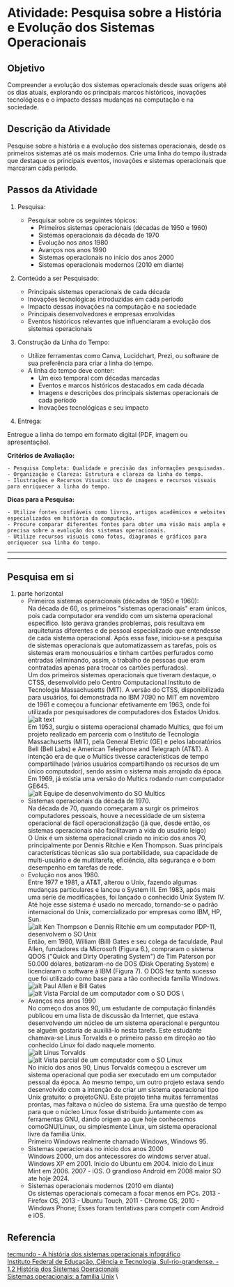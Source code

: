 # Atividade: Pesquisa sobre a História e Evolução dos Sistemas Operacionais

## Objetivo

Compreender a evolução dos sistemas operacionais desde suas origens até os dias atuais, explorando os principais marcos históricos, inovações tecnológicas e o impacto dessas mudanças na computação e na sociedade.

## Descrição da Atividade

Pesquise sobre a história e a evolução dos sistemas operacionais, desde os primeiros sistemas até os mais modernos. Crie uma linha do tempo ilustrada que destaque os principais eventos, inovações e sistemas operacionais que marcaram cada período.

## Passos da Atividade

1. Pesquisa:

    - Pesquisar sobre os seguintes tópicos:
        - Primeiros sistemas operacionais (décadas de 1950 e 1960)
        - Sistemas operacionais da década de 1970
        - Evolução nos anos 1980
        - Avanços nos anos 1990
        - Sistemas operacionais no início dos anos 2000
        - Sistemas operacionais modernos (2010 em diante)

2. Conteúdo a ser Pesquisado:

    - Principais sistemas operacionais de cada década
    - Inovações tecnológicas introduzidas em cada período
    - Impacto dessas inovações na computação e na sociedade
    - Principais desenvolvedores e empresas envolvidas
    - Eventos históricos relevantes que influenciaram a evolução dos sistemas operacionais

3. Construção da Linha do Tempo:

    - Utilize ferramentas como Canva, Lucidchart, Prezi, ou software de sua preferência para criar a linha do tempo.
    - A linha do tempo deve conter:
        - Um eixo temporal com décadas marcadas
        - Eventos e marcos históricos destacados em cada década
        - Imagens e descrições dos principais sistemas operacionais de cada período
        - Inovações tecnológicas e seu impacto

4. Entrega:

Entregue a linha do tempo em formato digital (PDF, imagem ou apresentação).

**Critérios de Avaliação:**

    - Pesquisa Completa: Qualidade e precisão das informações pesquisadas.
    - Organização e Clareza: Estrutura e clareza da linha do tempo.
    - Ilustrações e Recursos Visuais: Uso de imagens e recursos visuais para enriquecer a linha do tempo.

**Dicas para a Pesquisa:**

    - Utilize fontes confiáveis como livros, artigos acadêmicos e websites especializados em história da computação.
    - Procure comparar diferentes fontes para obter uma visão mais ampla e precisa sobre a evolução dos sistemas operacionais.
    - Utilize recursos visuais como fotos, diagramas e gráficos para enriquecer sua linha do tempo.

---
---

## Pesquisa em si

1. parte horizontal
    - Primeiros sistemas operacionais (décadas de 1950 e 1960): \
        Na década de 60, os primeiros "sistemas operacionais" eram únicos, pois cada computador era vendido com um sistema operacional específico. Isto gerava grandes problemas, pois resultava em arquiteturas diferentes e de pessoal especializado que entendesse de cada sistema operacional. Após essa fase, iniciou-se a pesquisa de sistemas operacionais que automatizassem as tarefas, pois os sistemas eram monousuários e tinham cartões perfurados como entradas (eliminando, assim, o trabalho de pessoas que eram contratadas apenas para trocar os cartões perfurados). \
        Um dos primeiros sistemas operacionais que tiveram destaque, o CTSS, desenvolvido pelo Centro Computacional Instituto de Tecnologia Massachusetts (MIT). A versão do CTSS, disponibilizada para usuários, foi demonstrada no IBM 7090 no MIT em novembro de 1961 e começou a funcionar efetivamente em 1963, onde foi utilizada por pesquisadores de computadores dos Estados Unidos. \
        ![alt text](img/UsuárioTrabalhandoNoIBM7090NoSOCTSS.png) \
        Em 1953, surgiu o sistema operacional chamado Multics, que foi um projeto realizado em parceria com o Instituto de Tecnologia Massachusetts (MIT), pela General Eletric (GE) e pelos laboratórios Bell (Bell Labs) e American Telephone and Telegraph (AT&T). A intenção era de que o Multics tivesse características de tempo compartilhado (vários usuários compartilhando os recursos de um único computador), sendo assim o sistema mais arrojado da época. Em 1969, já existia uma versão do Multics rodando num computador GE645. \
        ![alt Equipe de desenvolvimento do SO Multics](img/EquipeDeDesenvolvimentoDoSOMultics.png)
    - Sistemas operacionais da década de 1970. \
        Na década de 70, quando começaram a surgir os primeiros computadores pessoais, houve a necessidade de um sistema operacional de fácil operacionalização (já que, desde então, os sistemas operacionais não facilitavam a vida do usuário leigo) \
        O Unix é um sistema operacional criado no início dos anos 70, principalmente por Dennis Ritchie e Ken Thompson. Suas principais características técnicas são sua portabilidade, sua capacidade de multi-usuário e de multitarefa, eficiência, alta segurança e o bom desempenho em tarefas de rede.
    - Evolução nos anos 1980. \
        Entre 1977 e 1981, a AT&T, alterou o Unix, fazendo algumas mudanças particulares e lançou o System III. Em 1983, após mais uma série de modificações, foi lançado o conhecido Unix System IV. Até hoje esse sistema é usado no mercado, tornando-se o padrão internacional do Unix, comercializado por empresas como IBM, HP, Sun. \
        ![alt Ken Thompson e Dennis Ritchie em um computador PDP-11, desenvolvem o SO Unix](img/KenThompsonEDennisRitchieEmUmComputadorPDP11DesenvolvemOSOUnix.png) \
        Então, em 1980, William (Bill) Gates e seu colega de faculdade, Paul Allen, fundadores da Microsoft (Figura 6.), compraram o sistema QDOS ("Quick and Dirty Operating System") de Tim Paterson por 50.000 dólares, batizaram-no de DOS (Disk Operating System) e licenciaram o software à IBM (Figura 7). O DOS fez tanto sucesso que foi utilizado como base para a tão conhecida família Windows. \
        ![alt Paul Allen e Bill Gates](img/PaulAllen-BillGates.png)
        ![alt Vista Parcial de um computador com o SO DOS](img/VistaParcialDeUmComputadorComOSODOS.png) \
    - Avanços nos anos 1990 \
        No começo dos anos 90, um estudante de computação finlandês publicou em uma lista de discussão da Internet, que estava desenvolvendo um núcleo de um sistema operacional e perguntou se alguém gostaria de auxiliá-lo nesta tarefa. Este estudante chamava-se Linus Torvalds e o primeiro passo em direção ao tão conhecido Linux foi dado naquele momento. \
        ![alt Linus Torvalds](img/LinusTorvalds.png)
        ![alt Vista parcial de um computador com o SO Linux](img/VistaParcialDeUmComputadorComOSOLinux.png) \
        No início dos anos 90, Linus Torvalds começou a escrever um sistema operacional que podia ser executado em um computador pessoal da época. Ao mesmo tempo, um outro projeto estava sendo desenvolvido com a intenção de criar um sistema operacional tipo Unix gratuito: o projetoGNU. Este projeto tinha muitas ferramentas prontas, mas faltava o núcleo do sistema. Era uma questão de tempo para que o núcleo Linux fosse distribuído juntamente com as ferramentas GNU, dando origem ao que hoje conhecemos comoGNU/Linux, ou simplesmente Linux, um sistema operacional livre da família Unix. \
        Primeiro Windows realmente chamado Windows, Windows 95.
    - Sistemas operacionais no início dos anos 2000 \
        Windows 2000, um dos antecessores do windows server atual.  Windows XP em 2001. Inicio do Ubuntu em 2004. Inicio do Linux Mint em 2006. 2007 - iOS. O grandioso Android em 2008 maior SO ate hoje 2024.
    - Sistemas operacionais modernos (2010 em diante) \
        Os sistemas operacionais comecam a focar menos em PCs. 2013 - Firefox OS, 2013 - Ubuntu Touch, 2011 - Chrome OS, 2010 - Windows Phone; Esses foram tentativas para competir com Android e iOS.


## Referencia

[tecmundo - A história dos sistemas operacionais infográfico](https://www.tecmundo.com.br/linux/2031-a-historia-dos-sistemas-operacionais.htm) \
[Instituto Federal de Educação, Ciência e Tecnologia, Sul-rio-grandense. - 1.2 História dos Sistemas Operacionais](http://uab.ifsul.edu.br/tsiad/conteudo/modulo1/sop/ua/at2/03.html) \
[Sistemas operacionais: a família Unix](https://edu.gcfglobal.org/pt/conhecimentos-tecnologicos/sistemas-operacionais-a-familia-unix/1/) \
